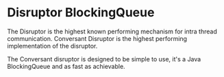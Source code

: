 # Disruptor BlockingQueue

The Disruptor is the highest known performing mechanism for intra thread communication.    Conversant Disruptor is the highest performing implementation of the disruptor.   

The Conversant disruptor is designed to be simple to use, it's a Java BlockingQueue and as fast as achievable.  
